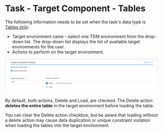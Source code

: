 # Task - Target Component - Tables 

The following information needs to be set when the task's data type is [Tables only](14c_task_source_component_tables.md):

- Target environment name - select one TDM environment from the drop-down list. The drop-down list displays the list of available target environments for the user. 
- Actions to perform on the target environment.

![target example tables](images/task_target_tables.png)

By default, both actions, Delete and Load, are checked. The Delete action **deletes the entire table** in the target environment before loading the table.

You can clear the Delete action checkbox, but be aware that loading without a delete action may cause data duplication or unique constraint violation when loading the tables into the target environment. 



